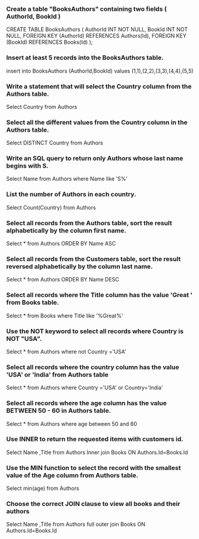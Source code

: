 ### Create a table "BooksAuthors" containing two fields ( AuthorId, BookId )

CREATE TABLE BooksAuthors (
    AuthorId INT NOT NULL,
    BookId  INT NOT NULL,
    FOREIGN KEY (AuthorId) REFERENCES Authors(Id),
    FOREIGN KEY (BookId) REFERENCES Books(Id)
);
### Insert at least 5 records into the BooksAuthors table.

insert into BooksAuthors (AuthorId,BookId) values (1,1),(2,2),(3,3),(4,4),(5,5)

### Write a statement that will select the Country column from the Authors table.
Select Country from Authors
### Select all the different values from the Country column in the Authors table.
Select DISTINCT Country from Authors
### Write an SQL query to return only Authors whose last name begins with S.
Select Name from Authors where Name like 'S%'
### List the number of Authors in each country.
Select Count(Country) from Authors
### Select all records from the Authors table, sort the result alphabetically by the column first name.
Select * from Authors ORDER BY Name ASC
### Select all records from the Customers table, sort the result reversed alphabetically by the column last name.
Select * from Authors ORDER BY Name DESC
### Select all records where the Title column has the value 'Great ' from Books table.
Select * from Books where Title like '%Great%'
### Use the NOT keyword to select all records where Country is NOT "USA".
Select * from Authors where not Country  ='USA'
### Select all records where the country column has the value 'USA' or 'India' from Authors table
Select * from Authors where Country  ='USA' or Country='India'
### Select all records where the age column has the value BETWEEN 50 - 60 in Authors table.
Select * from Authors where age between 50 and 60
### Use INNER to return the requested items with customers id.
Select Name ,Title from Authors Inner join Books ON Authors.Id=Books.Id
### Use the MIN function to select the record with the smallest value of the Age column from Authors table.
Select min(age) from Authors
### Choose the correct JOIN clause to view all books and their authors
Select Name ,Title from Authors full outer join Books ON Authors.Id=Books.Id







